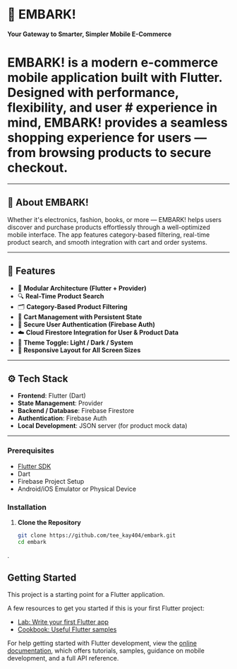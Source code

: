 # 🛒 EMBARK!

**Your Gateway to Smarter, Simpler Mobile E-Commerce**

# EMBARK! is a modern e-commerce mobile application built with Flutter. Designed with performance, flexibility, and user # experience in mind, EMBARK! provides a seamless shopping experience for users — from browsing products to secure       checkout.

---

## 🚀 About EMBARK!

Whether it's electronics, fashion, books, or more — EMBARK! helps users discover and purchase products effortlessly through a well-optimized mobile interface. The app features category-based filtering, real-time product search, and smooth integration with cart and order systems.

---

## 🎯 Features

- 🧩 **Modular Architecture (Flutter + Provider)**
- 🔍 **Real-Time Product Search**
- 🗂️ **Category-Based Product Filtering**
- 🛒 **Cart Management with Persistent State**
- 🔐 **Secure User Authentication (Firebase Auth)**
- ☁️ **Cloud Firestore Integration for User & Product Data**
- 🌙 **Theme Toggle: Light / Dark / System**
- 📱 **Responsive Layout for All Screen Sizes**

---

## ⚙️ Tech Stack

- **Frontend**: Flutter (Dart)
- **State Management**: Provider
- **Backend / Database**: Firebase Firestore
- **Authentication**: Firebase Auth
- **Local Development**: JSON server (for product mock data)

---

### Prerequisites

- [Flutter SDK](https://docs.flutter.dev/get-started/install)
- Dart
- Firebase Project Setup
- Android/iOS Emulator or Physical Device

### Installation

1. **Clone the Repository**
   ```bash
   git clone https://github.com/tee_kay404/embark.git
   cd embark
.

## Getting Started

This project is a starting point for a Flutter application.

A few resources to get you started if this is your first Flutter project:

- [Lab: Write your first Flutter app](https://docs.flutter.dev/get-started/codelab)
- [Cookbook: Useful Flutter samples](https://docs.flutter.dev/cookbook)

For help getting started with Flutter development, view the
[online documentation](https://docs.flutter.dev/), which offers tutorials,
samples, guidance on mobile development, and a full API reference.
